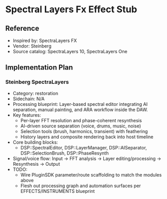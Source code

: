 # Spectral Layers Fx Effect Stub

## Reference
- Inspired by: SpectraLayers FX
- Vendor: Steinberg
- Source catalog: SpectraLayers 10, SpectraLayers One

## Implementation Plan
### Steinberg SpectraLayers
- Category: restoration
- Sidechain: N/A
- Processing blueprint: Layer-based spectral editor integrating AI separation, manual painting, and ARA workflow inside the DAW.
- Key features:
  - Per-layer FFT resolution and phase-coherent resynthesis
  - AI-driven source separation (voice, drums, music, noise)
  - Selection tools (brush, harmonics, transient) with feathering
  - History layers and composite rendering back into host timeline
- Core building blocks:
  - DSP::SpectralEditor, DSP::LayerManager, DSP::AISeparator, DSP::SelectionBrush, DSP::PhaseResynth
- Signal/voice flow: Input → FFT analysis → Layer editing/processing → Resynthesis → Output
- TODO:
  - Wire PluginSDK parameter/route scaffolding to match the modules above
  - Flesh out processing graph and automation surfaces per EFFECTS/INSTRUMENTS blueprint
